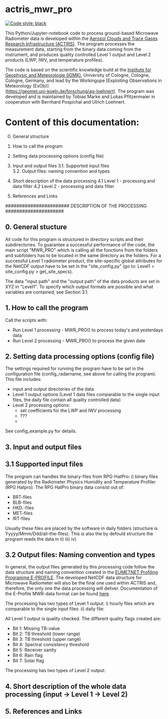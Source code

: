 # actris_mwr_pro

[![Code style: black](https://img.shields.io/badge/code%20style-black-000000.svg)](https://github.com/psf/black)

This Python/Jupyter-notebook code to process ground-based Microwave Radiometer 
data is developed within the [Aerosol Clouds and Trace Gases Research 
Infrastructure (ACTRIS)](https://actris.eu/).
The program processes the measurement data, starting from the binary data 
coming from the instrument, and produces quality controlled Level 1 output
and Level 2 products (LWP, IWV, and temperature profiles). 

The code is based on the scientific knowledge build at the [Institute for 
Geophysic and Meteorologie (IGMK)](https://actris.eu/), University of Cologne, Cologne, 
Cologne, Germany, and lead by the Workingupe [Exploiting Observations in Meteorology (ExOb)]  
(https://geomet.uni-koeln.de/forschung/ag-loehnert). The program was developed and 
is maintained by Tobias Marke and Lukas Pfitzenmaier in cooperation with 
Bernhard Pospichal and Ulrich Loehnert. 


# Content of this documentation: ##

0. General structure

1. How to call the program

2. Setting data processing options (config file)

3. Input and output files
    3.1. Supported input files    
    3.2. Output files: naming convention and types
    
4. Short description of the data processing
    4.1 Level 1 - processing and data filter
    4.2 Level 2 - processing and data filter
    
 5. References and Links


####################### DESCRIPTION OF THE PROCESSING #####################


## 0. General stucture #

All code for this program is structured in directory scripts and their subdirectories. To guarantee a successful performance of the code,  the main script "MWR_PRO" which is calling all the functions from the folders and subfolders has to be located in the same directory as the folders. 
For a successful Level 1 radiometer product, the site-specific global attributes for the NetCDF output have to be set in the "site_config.py" (go to: Level1 > site_config.py > get_site_specs).

The data "input path"  and the "output path" of the data products are set in XYZ in "Level1".
To specify which output formats are possible and what variables are contained, see Section 3.1.  


## 1. How to call the program #

Call the scripts with:
- Run Level 1 processing - MWR_PRO()
    to process today's and yesterdays data
- Run Level 2 processing - MWR_PRO()
    to process the given date


## 2. Setting data processing options (config file) #

The settings required for running the program have to be set in the 
configuration file (config_radarname, see above for calling the program). 
This file includes:
- input and output directories of the data
- Level 1 output options (Level 1 data files comparable to the single 
  input files, the daily file contain all quality controlled data)
- Level 2 processing options:
  - set coefficients for the LWP and IWV processing 
  - ???
  - 
See config_example.py for details.


## 3. Input and output files #

## 3.1 Supported input files ##

The program can handles the binary-files from RPG-HatPro:
i) binary files generated by the Radiometer Physics Humidity and Temperature Profiler (RPG Hatpro). The RPG HatPro binary data consist out of:
- BRT-files
- BLB-files
- HKD.-files
- MET-files
- IRT-files

Usually these files are placed by the software in daily folders (structure is Yyyyy/Mmm/Ddd/all-the-files). This is also the by defould structure the program reads the data in
ii) 
iii) 
iv)

## 3.2 Output files: Naming convention and types ##

In general, the output files generated by this processing code follow the data structure and naming convention created in the [EUMETNET Profiling Programme E-PROFILE](https://www.eumetnet.eu/). The developed NetCDF data structure for Microwave Radiometer will also be the final one used within ACTRIS and, therefore, the only one the data processing will deliver. Documentation of the E-Profile MWR-data format can be found [here](https://www.eumetnet.eu/activities/observations-programme/documents/).

The processing has two types of Level 1 output: 
i) hourly files which are comparable to the single input files:
ii) daily file: 
    
All Level 1 output is quality checked. The different quality flags created are:
- Bit 1: Missing TB-value
- Bit 2: TB threshold (lower range)	 
- Bit 3: TB threshold (upper range) 
- Bit 4: Spectral consistency threshold
- Bit 5: Receiver sanity
- Bit 6: Rain flag 
- Bit 7: Solar flag 

The processing has two types of Level 2 output: 

## 4. Short description of the whole data processing (input -> Level 1 -> Level 2) ##



## 5. References and Links ##

